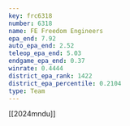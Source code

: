 ```yaml
---
key: frc6318
number: 6318
name: FE Freedom Engineers
epa_end: 7.92
auto_epa_end: 2.52
teleop_epa_end: 5.03
endgame_epa_end: 0.37
winrate: 0.4444
district_epa_rank: 1422
district_epa_percentile: 0.2104
type: Team
---
```

[[2024mndu]]
